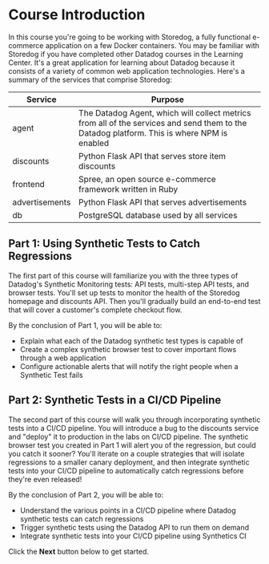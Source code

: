 Course Introduction
===

In this course you're going to be working with Storedog, a fully functional e-commerce application on a few Docker containers. You may be familiar with Storedog if you have completed other Datadog courses in the Learning Center. It's a great application for learning about Datadog because it consists of a variety of common web application technologies. Here's a summary of the services that comprise Storedog:

| Service        | Purpose |
| ---            | ---        |
| agent          | The Datadog Agent, which will collect metrics from all of the services and send them to the Datadog platform. This is where NPM is enabled |
| discounts      | Python Flask API that serves store item discounts |
| frontend       | Spree, an open source e-commerce framework written in Ruby |
| advertisements | Python Flask API that serves advertisements |
| db             | PostgreSQL database used by all services |

Part 1: Using Synthetic Tests to Catch Regressions
---
The first part of this course will familiarize you with the three types of Datadog's Synthetic Monitoring tests: API tests, multi-step API tests, and browser tests. You'll set up tests to monitor the health of the Storedog homepage and discounts API. Then you'll gradually build an end-to-end test that will cover a customer's complete checkout flow.

By the conclusion of Part 1, you will be able to:
  - Explain what each of the Datadog synthetic test types is capable of
  - Create a complex synthetic browser test to cover important flows through a web application
  - Configure actionable alerts that will notify the right people when a Synthetic Test fails 

Part 2: Synthetic Tests in a CI/CD Pipeline
---
The second part of this course will walk you through incorporating synthetic tests into a CI/CD pipeline. You will introduce a bug to the discounts service and "deploy" it to production in the labs on CI/CD pipeline. The synthetic browser test you created in Part 1 will alert you of the regression, but could you catch it sooner? You'll iterate on a couple strategies that will isolate regressions to a smaller canary deployment, and then integrate synthetic tests into your CI/CD pipeline to automatically catch regressions before they're even released!

By the conclusion of Part 2, you will be able to:
  - Understand the various points in a CI/CD pipeline where Datadog synthetic tests can catch regressions
  - Trigger synthetic tests using the Datadog API to run them on demand
  - Integrate synthetic tests into your CI/CD pipeline using Synthetics CI

Click the **Next** button below to get started.